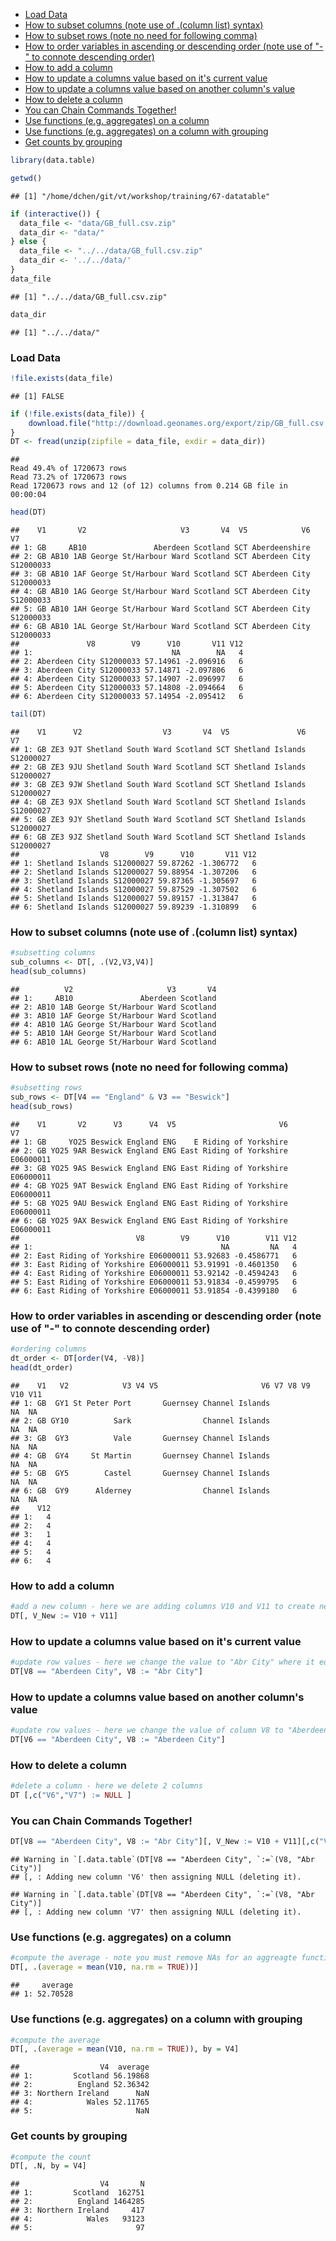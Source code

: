 -   [Load Data](#load-data)
-   [How to subset columns (note use of .(column list) syntax)](#how-to-subset-columns-note-use-of-.column-list-syntax)
-   [How to subset rows (note no need for following comma)](#how-to-subset-rows-note-no-need-for-following-comma)
-   [How to order variables in ascending or descending order (note use of "-" to connote descending order)](#how-to-order-variables-in-ascending-or-descending-order-note-use-of---to-connote-descending-order)
-   [How to add a column](#how-to-add-a-column)
-   [How to update a columns value based on it's current value](#how-to-update-a-columns-value-based-on-its-current-value)
-   [How to update a columns value based on another column's value](#how-to-update-a-columns-value-based-on-another-columns-value)
-   [How to delete a column](#how-to-delete-a-column)
-   [You can Chain Commands Together!](#you-can-chain-commands-together)
-   [Use functions (e.g. aggregates) on a column](#use-functions-e.g.-aggregates-on-a-column)
-   [Use functions (e.g. aggregates) on a column with grouping](#use-functions-e.g.-aggregates-on-a-column-with-grouping)
-   [Get counts by grouping](#get-counts-by-grouping)

``` r
library(data.table)

getwd()
```

    ## [1] "/home/dchen/git/vt/workshop/training/67-datatable"

``` r
if (interactive()) {
  data_file <- "data/GB_full.csv.zip"
  data_dir <- "data/"
} else {
  data_file <- "../../data/GB_full.csv.zip"
  data_dir <- '../../data/'
}
data_file
```

    ## [1] "../../data/GB_full.csv.zip"

``` r
data_dir
```

    ## [1] "../../data/"

### Load Data

``` r
!file.exists(data_file)
```

    ## [1] FALSE

``` r
if (!file.exists(data_file)) {
    download.file("http://download.geonames.org/export/zip/GB_full.csv.zip", data_path)
}
DT <- fread(unzip(zipfile = data_file, exdir = data_dir))
```

    ## 
    Read 49.4% of 1720673 rows
    Read 73.2% of 1720673 rows
    Read 1720673 rows and 12 (of 12) columns from 0.214 GB file in 00:00:04

``` r
head(DT)
```

    ##    V1       V2                     V3       V4  V5            V6        V7
    ## 1: GB     AB10               Aberdeen Scotland SCT Aberdeenshire          
    ## 2: GB AB10 1AB George St/Harbour Ward Scotland SCT Aberdeen City S12000033
    ## 3: GB AB10 1AF George St/Harbour Ward Scotland SCT Aberdeen City S12000033
    ## 4: GB AB10 1AG George St/Harbour Ward Scotland SCT Aberdeen City S12000033
    ## 5: GB AB10 1AH George St/Harbour Ward Scotland SCT Aberdeen City S12000033
    ## 6: GB AB10 1AL George St/Harbour Ward Scotland SCT Aberdeen City S12000033
    ##               V8        V9      V10       V11 V12
    ## 1:                               NA        NA   4
    ## 2: Aberdeen City S12000033 57.14961 -2.096916   6
    ## 3: Aberdeen City S12000033 57.14871 -2.097806   6
    ## 4: Aberdeen City S12000033 57.14907 -2.096997   6
    ## 5: Aberdeen City S12000033 57.14808 -2.094664   6
    ## 6: Aberdeen City S12000033 57.14954 -2.095412   6

``` r
tail(DT)
```

    ##    V1      V2                  V3       V4  V5               V6        V7
    ## 1: GB ZE3 9JT Shetland South Ward Scotland SCT Shetland Islands S12000027
    ## 2: GB ZE3 9JU Shetland South Ward Scotland SCT Shetland Islands S12000027
    ## 3: GB ZE3 9JW Shetland South Ward Scotland SCT Shetland Islands S12000027
    ## 4: GB ZE3 9JX Shetland South Ward Scotland SCT Shetland Islands S12000027
    ## 5: GB ZE3 9JY Shetland South Ward Scotland SCT Shetland Islands S12000027
    ## 6: GB ZE3 9JZ Shetland South Ward Scotland SCT Shetland Islands S12000027
    ##                  V8        V9      V10       V11 V12
    ## 1: Shetland Islands S12000027 59.87262 -1.306772   6
    ## 2: Shetland Islands S12000027 59.88954 -1.307206   6
    ## 3: Shetland Islands S12000027 59.87365 -1.305697   6
    ## 4: Shetland Islands S12000027 59.87529 -1.307502   6
    ## 5: Shetland Islands S12000027 59.89157 -1.313847   6
    ## 6: Shetland Islands S12000027 59.89239 -1.310899   6

### How to subset columns (note use of .(column list) syntax)

``` r
#subsetting columns
sub_columns <- DT[, .(V2,V3,V4)]
head(sub_columns)
```

    ##          V2                     V3       V4
    ## 1:     AB10               Aberdeen Scotland
    ## 2: AB10 1AB George St/Harbour Ward Scotland
    ## 3: AB10 1AF George St/Harbour Ward Scotland
    ## 4: AB10 1AG George St/Harbour Ward Scotland
    ## 5: AB10 1AH George St/Harbour Ward Scotland
    ## 6: AB10 1AL George St/Harbour Ward Scotland

### How to subset rows (note no need for following comma)

``` r
#subsetting rows
sub_rows <- DT[V4 == "England" & V3 == "Beswick"]
head(sub_rows)
```

    ##    V1       V2      V3      V4  V5                       V6        V7
    ## 1: GB     YO25 Beswick England ENG    E Riding of Yorkshire          
    ## 2: GB YO25 9AR Beswick England ENG East Riding of Yorkshire E06000011
    ## 3: GB YO25 9AS Beswick England ENG East Riding of Yorkshire E06000011
    ## 4: GB YO25 9AT Beswick England ENG East Riding of Yorkshire E06000011
    ## 5: GB YO25 9AU Beswick England ENG East Riding of Yorkshire E06000011
    ## 6: GB YO25 9AX Beswick England ENG East Riding of Yorkshire E06000011
    ##                          V8        V9      V10        V11 V12
    ## 1:                                          NA         NA   4
    ## 2: East Riding of Yorkshire E06000011 53.92683 -0.4586771   6
    ## 3: East Riding of Yorkshire E06000011 53.91991 -0.4601350   6
    ## 4: East Riding of Yorkshire E06000011 53.92142 -0.4594243   6
    ## 5: East Riding of Yorkshire E06000011 53.91834 -0.4599795   6
    ## 6: East Riding of Yorkshire E06000011 53.91854 -0.4399180   6

### How to order variables in ascending or descending order (note use of "-" to connote descending order)

``` r
#ordering columns
dt_order <- DT[order(V4, -V8)]
head(dt_order)
```

    ##    V1   V2            V3 V4 V5                       V6 V7 V8 V9 V10 V11
    ## 1: GB  GY1 St Peter Port       Guernsey Channel Islands           NA  NA
    ## 2: GB GY10          Sark                Channel Islands           NA  NA
    ## 3: GB  GY3          Vale       Guernsey Channel Islands           NA  NA
    ## 4: GB  GY4     St Martin       Guernsey Channel Islands           NA  NA
    ## 5: GB  GY5        Castel       Guernsey Channel Islands           NA  NA
    ## 6: GB  GY9      Alderney                Channel Islands           NA  NA
    ##    V12
    ## 1:   4
    ## 2:   4
    ## 3:   1
    ## 4:   4
    ## 5:   4
    ## 6:   4

### How to add a column

``` r
#add a new column - here we are adding columns V10 and V11 to create new column V_New
DT[, V_New := V10 + V11]
```

### How to update a columns value based on it's current value

``` r
#update row values - here we change the value to "Abr City" where it equals "Aberdeen City"
DT[V8 == "Aberdeen City", V8 := "Abr City"]
```

### How to update a columns value based on another column's value

``` r
#update row values - here we change the value of column V8 to "Aberdeen City" where column V6 equals "Aberdeen City"
DT[V6 == "Aberdeen City", V8 := "Aberdeen City"]
```

### How to delete a column

``` r
#delete a column - here we delete 2 columns
DT [,c("V6","V7") := NULL ]
```

### You can Chain Commands Together!

``` r
DT[V8 == "Aberdeen City", V8 := "Abr City"][, V_New := V10 + V11][,c("V6","V7") := NULL]
```

    ## Warning in `[.data.table`(DT[V8 == "Aberdeen City", `:=`(V8, "Abr City")]
    ## [, : Adding new column 'V6' then assigning NULL (deleting it).

    ## Warning in `[.data.table`(DT[V8 == "Aberdeen City", `:=`(V8, "Abr City")]
    ## [, : Adding new column 'V7' then assigning NULL (deleting it).

### Use functions (e.g. aggregates) on a column

``` r
#compute the average - note you must remove NAs for an aggreagte function to work
DT[, .(average = mean(V10, na.rm = TRUE))]
```

    ##     average
    ## 1: 52.70528

### Use functions (e.g. aggregates) on a column with grouping

``` r
#compute the average
DT[, .(average = mean(V10, na.rm = TRUE)), by = V4]
```

    ##                  V4  average
    ## 1:         Scotland 56.19868
    ## 2:          England 52.36342
    ## 3: Northern Ireland      NaN
    ## 4:            Wales 52.11765
    ## 5:                       NaN

### Get counts by grouping

``` r
#compute the count
DT[, .N, by = V4]
```

    ##                  V4       N
    ## 1:         Scotland  162751
    ## 2:          England 1464285
    ## 3: Northern Ireland     417
    ## 4:            Wales   93123
    ## 5:                       97
